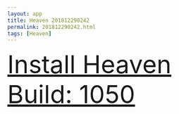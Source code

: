 ```yaml
---
layout: app
title: Heaven 201812290242
permalink: 201812290242.html
tags: [Heaven]
---
```

<div class="pure-g">
    <div class="pure-u-1-1" style="font-size: 4em">
        <a class="pure-button-primary" href="itms-services://?action=download-manifest&url=https%3A%2F%2Flitsungyisigono.github.io%2FTestScript%2Fmanifests%2F201812290242.plist"><i class="fa fa-download" aria-hidden="true"></i>Install Heaven Build: 1050</a>
    </div>
</div>